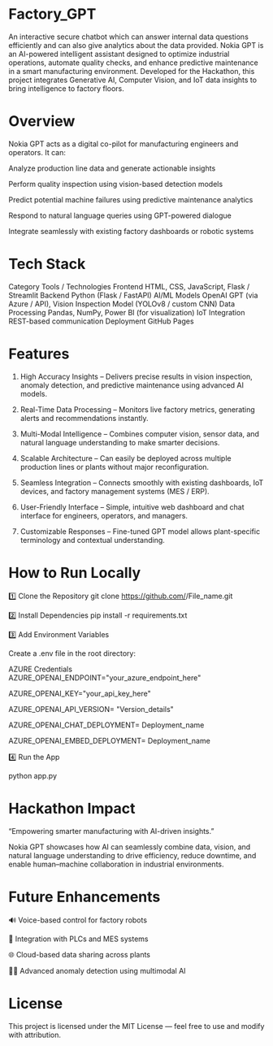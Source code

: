 # Factory_GPT
An interactive secure chatbot which can answer internal data questions efficiently and can also give analytics about the data provided.
Nokia GPT is an AI-powered intelligent assistant designed to optimize industrial operations, automate quality checks, and enhance predictive maintenance in a smart manufacturing environment.
Developed for the Hackathon, this project integrates Generative AI, Computer Vision, and IoT data insights to bring intelligence to factory floors.

# Overview

Nokia GPT acts as a digital co-pilot for manufacturing engineers and operators.
It can:

Analyze production line data and generate actionable insights

Perform quality inspection using vision-based detection models

Predict potential machine failures using predictive maintenance analytics

Respond to natural language queries using GPT-powered dialogue

Integrate seamlessly with existing factory dashboards or robotic systems

# Tech Stack
Category	        Tools / Technologies
Frontend	        HTML, CSS, JavaScript, Flask / Streamlit
Backend	Python    (Flask / FastAPI)
AI/ML Models	    OpenAI GPT (via Azure / API), Vision Inspection Model (YOLOv8 / custom CNN)
Data Processing	  Pandas, NumPy, Power BI (for visualization)
IoT Integration	  REST-based communication
Deployment	      GitHub Pages


# Features

1. High Accuracy Insights – Delivers precise results in vision inspection, anomaly detection, and predictive maintenance using advanced AI models.

2. Real-Time Data Processing – Monitors live factory metrics, generating alerts and recommendations instantly.

3. Multi-Modal Intelligence – Combines computer vision, sensor data, and natural language understanding to make smarter decisions.

4. Scalable Architecture – Can easily be deployed across multiple production lines or plants without major reconfiguration.

5. Seamless Integration – Connects smoothly with existing dashboards, IoT devices, and factory management systems (MES / ERP).

6. User-Friendly Interface – Simple, intuitive web dashboard and chat interface for engineers, operators, and managers.

7. Customizable Responses – Fine-tuned GPT model allows plant-specific terminology and contextual understanding.


# How to Run Locally
1️⃣ Clone the Repository
git clone https://github.com/<your-username>/File_name.git

2️⃣ Install Dependencies
pip install -r requirements.txt

3️⃣ Add Environment Variables

Create a .env file in the root directory:

AZURE Credentials
AZURE_OPENAI_ENDPOINT="your_azure_endpoint_here"

AZURE_OPENAI_KEY="your_api_key_here"

AZURE_OPENAI_API_VERSION= "Version_details"

AZURE_OPENAI_CHAT_DEPLOYMENT= Deployment_name

AZURE_OPENAI_EMBED_DEPLOYMENT= Deployment_name



4️⃣ Run the App

python app.py


# Hackathon Impact

“Empowering smarter manufacturing with AI-driven insights.”

Nokia GPT showcases how AI can seamlessly combine data, vision, and natural language understanding to drive efficiency, reduce downtime, and enable human–machine collaboration in industrial environments.

# Future Enhancements

🔊 Voice-based control for factory robots

🧰 Integration with PLCs and MES systems

🌐 Cloud-based data sharing across plants

🕵️‍♀️ Advanced anomaly detection using multimodal AI

# License

This project is licensed under the MIT License — feel free to use and modify with attribution.
